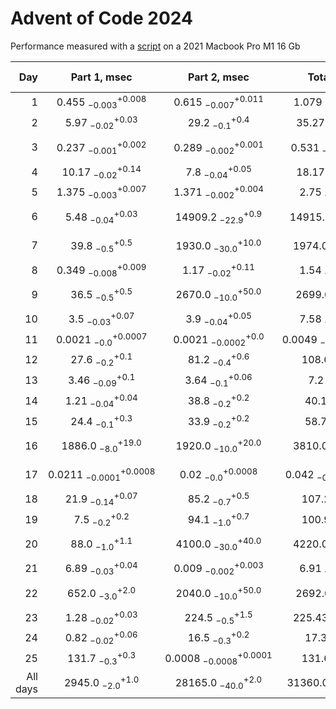 # Advent of Code 2024

Performance measured with a [script](measure_performance.py) on a 2021 Macbook Pro M1 16 Gb

<!-- generated table start -->
**Day** | **Part 1**, msec | **Part 2**, msec | **Total**, msec | **Relative score**
---: | :---: | :---: | :---: | ---
1 | $0.455~^{+0.008}_{-0.003}$ | $0.615~^{+0.011}_{-0.007}$ | $1.079~^{+0.012}_{-0.01}$ | 🚀🚀🚀🚀🚀
2 | $5.97~^{+0.03}_{-0.02}$ | $29.2~^{+0.4}_{-0.1}$ | $35.27~^{+0.09}_{-0.21}$ | 🛹
3 | $0.237~^{+0.002}_{-0.001}$ | $0.289~^{+0.001}_{-0.002}$ | $0.531~^{+0.003}_{-0.005}$ | 🚀🚀🚀🚀🚀🚀
4 | $10.17~^{+0.14}_{-0.02}$ | $7.8~^{+0.05}_{-0.04}$ | $18.17~^{+0.02}_{-0.06}$ | 🚀
5 | $1.375~^{+0.007}_{-0.003}$ | $1.371~^{+0.004}_{-0.002}$ | $2.75~^{+0.02}_{-0.01}$ | 🚀🚀🚀🚀
6 | $5.48~^{+0.03}_{-0.04}$ | $14909.2~^{+0.9}_{-22.9}$ | $14915.9~^{+300.9}_{-0.1}$ | 🐢🐢🐢🐢🐢🐢🐢🐢🐢🐢
7 | $39.8~^{+0.5}_{-0.5}$ | $1930.0~^{+10.0}_{-30.0}$ | $1974.0~^{+10.0}_{-24.0}$ | 🐢🐢🐢🐢🐢🐢
8 | $0.349~^{+0.009}_{-0.008}$ | $1.17~^{+0.11}_{-0.02}$ | $1.54~^{+0.11}_{-0.03}$ | 🚀🚀🚀🚀🚀
9 | $36.5~^{+0.5}_{-0.5}$ | $2670.0~^{+50.0}_{-10.0}$ | $2699.0~^{+34.0}_{-4.0}$ | 🐢🐢🐢🐢🐢🐢🐢
10 | $3.5~^{+0.07}_{-0.03}$ | $3.9~^{+0.05}_{-0.04}$ | $7.58~^{+0.07}_{-0.12}$ | 🚀🚀🚀
11 | $0.0021~^{+0.0007}_{-0.0}$ | $0.0021~^{+0.0}_{-0.0002}$ | $0.0049~^{+0.0003}_{-0.0004}$ | 🚀🚀🚀🚀🚀
12 | $27.6~^{+0.1}_{-0.2}$ | $81.2~^{+0.6}_{-0.4}$ | $108.6~^{+0.4}_{-0.5}$ | 🐢🐢
13 | $3.46~^{+0.1}_{-0.09}$ | $3.64~^{+0.06}_{-0.1}$ | $7.2~^{+0.4}_{-0.2}$ | 🚀🚀
14 | $1.21~^{+0.04}_{-0.04}$ | $38.8~^{+0.2}_{-0.2}$ | $40.1~^{+0.7}_{-0.1}$ | 🛹
15 | $24.4~^{+0.3}_{-0.1}$ | $33.9~^{+0.2}_{-0.2}$ | $58.7~^{+0.3}_{-0.4}$ | 🛹
16 | $1886.0~^{+19.0}_{-8.0}$ | $1920.0~^{+20.0}_{-10.0}$ | $3810.0~^{+20.0}_{-20.0}$ | 🐢🐢🐢🐢🐢🐢🐢🐢
17 | $0.0211~^{+0.0008}_{-0.0001}$ | $0.02~^{+0.0008}_{-0.0}$ | $0.042~^{+0.0008}_{-0.0002}$ | 🚀🚀🚀🚀🚀🚀🚀🚀🚀🚀
18 | $21.9~^{+0.07}_{-0.14}$ | $85.2~^{+0.5}_{-0.7}$ | $107.2~^{+2.8}_{-0.5}$ | 🐢🐢
19 | $7.5~^{+0.2}_{-0.2}$ | $94.1~^{+0.7}_{-1.0}$ | $100.9~^{+0.9}_{-0.9}$ | 🐢
20 | $88.0~^{+1.1}_{-1.0}$ | $4100.0~^{+40.0}_{-30.0}$ | $4220.0~^{+30.0}_{-60.0}$ | 🐢🐢🐢🐢🐢🐢🐢🐢
21 | $6.89~^{+0.04}_{-0.03}$ | $0.009~^{+0.003}_{-0.002}$ | $6.91~^{+0.06}_{-0.04}$ | 🚀🚀🚀
22 | $652.0~^{+2.0}_{-3.0}$ | $2040.0~^{+50.0}_{-10.0}$ | $2692.0~^{+53.0}_{-9.0}$ | 🐢🐢🐢🐢🐢🐢🐢
23 | $1.28~^{+0.03}_{-0.02}$ | $224.5~^{+1.5}_{-0.5}$ | $225.43~^{+1.67}_{-0.07}$ | 🐢🐢🐢
24 | $0.82~^{+0.06}_{-0.02}$ | $16.5~^{+0.2}_{-0.3}$ | $17.3~^{+0.4}_{-0.2}$ | 🚀
25 | $131.7~^{+0.3}_{-0.3}$ | $0.0008~^{+0.0001}_{-0.0008}$ | $131.6~^{+0.1}_{-0.4}$ | 🐢🐢
All days | $2945.0~^{+1.0}_{-2.0}$ | $28165.0~^{+2.0}_{-40.0}$ | $31360.0~^{+310.0}_{-30.0}$ | 
<!-- generated table end -->
